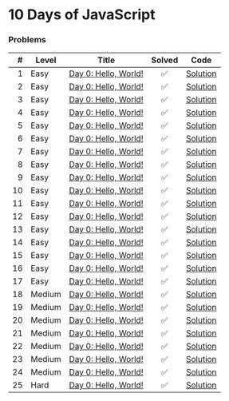 # 10 Days of JavaScript

### Problems
| # | Level | Title                                      |       Solved       |           Code            |
|---:|-------|--------------------------------------------|:------------------:|:-------------------------:|
| 1 | Easy  | [Day 0: Hello, World!](https://www.hackerrank.com/challenges/js10-hello-world/problem) | :white_check_mark: | [Solution](/Day-0/Data-Type.js) |
| 2 | Easy  | [Day 0: Hello, World!](https://www.hackerrank.com/challenges/js10-hello-world/problem) | :white_check_mark: | [Solution](/Day-0/Data-Type.js) |
| 3 | Easy  | [Day 0: Hello, World!](https://www.hackerrank.com/challenges/js10-hello-world/problem) | :white_check_mark: | [Solution](/Day-0/Data-Type.js) |
| 4 | Easy  | [Day 0: Hello, World!](https://www.hackerrank.com/challenges/js10-hello-world/problem) | :white_check_mark: | [Solution](/Day-0/Data-Type.js) |
| 5 | Easy  | [Day 0: Hello, World!](https://www.hackerrank.com/challenges/js10-hello-world/problem) | :white_check_mark: | [Solution](/Day-0/Data-Type.js) |
| 6 | Easy  | [Day 0: Hello, World!](https://www.hackerrank.com/challenges/js10-hello-world/problem) | :white_check_mark: | [Solution](/Day-0/Data-Type.js) |
| 7 | Easy  | [Day 0: Hello, World!](https://www.hackerrank.com/challenges/js10-hello-world/problem) | :white_check_mark: | [Solution](/Day-0/Data-Type.js) |
| 8 | Easy  | [Day 0: Hello, World!](https://www.hackerrank.com/challenges/js10-hello-world/problem) | :white_check_mark: | [Solution](/Day-0/Data-Type.js) |
| 9 | Easy  | [Day 0: Hello, World!](https://www.hackerrank.com/challenges/js10-hello-world/problem) | :white_check_mark: | [Solution](/Day-0/Data-Type.js) |
| 10 | Easy  | [Day 0: Hello, World!](https://www.hackerrank.com/challenges/js10-hello-world/problem) | :white_check_mark: | [Solution](/Day-0/Data-Type.js) |
| 11 | Easy  | [Day 0: Hello, World!](https://www.hackerrank.com/challenges/js10-hello-world/problem) | :white_check_mark: | [Solution](/Day-0/Data-Type.js) |
| 12 | Easy  | [Day 0: Hello, World!](https://www.hackerrank.com/challenges/js10-hello-world/problem) | :white_check_mark: | [Solution](/Day-0/Data-Type.js) |
| 13 | Easy  | [Day 0: Hello, World!](https://www.hackerrank.com/challenges/js10-hello-world/problem) | :white_check_mark: | [Solution](/Day-0/Data-Type.js) |
| 14 | Easy  | [Day 0: Hello, World!](https://www.hackerrank.com/challenges/js10-hello-world/problem) | :white_check_mark: | [Solution](/Day-0/Data-Type.js) |
| 15 | Easy  | [Day 0: Hello, World!](https://www.hackerrank.com/challenges/js10-hello-world/problem) | :white_check_mark: | [Solution](/Day-0/Data-Type.js) |
| 16 | Easy  | [Day 0: Hello, World!](https://www.hackerrank.com/challenges/js10-hello-world/problem) | :white_check_mark: | [Solution](/Day-0/Data-Type.js) |
| 17 | Easy  | [Day 0: Hello, World!](https://www.hackerrank.com/challenges/js10-hello-world/problem) | :white_check_mark: | [Solution](/Day-0/Data-Type.js) |
| 18 | Medium  | [Day 0: Hello, World!](https://www.hackerrank.com/challenges/js10-hello-world/problem) | :white_check_mark: | [Solution](/Day-0/Data-Type.js) |
| 19 | Medium  | [Day 0: Hello, World!](https://www.hackerrank.com/challenges/js10-hello-world/problem) | :white_check_mark: | [Solution](/Day-0/Data-Type.js) |
| 20 | Medium  | [Day 0: Hello, World!](https://www.hackerrank.com/challenges/js10-hello-world/problem) | :white_check_mark: | [Solution](/Day-0/Data-Type.js) |
| 21 | Medium  | [Day 0: Hello, World!](https://www.hackerrank.com/challenges/js10-hello-world/problem) | :white_check_mark: | [Solution](/Day-0/Data-Type.js) |
| 22 | Medium  | [Day 0: Hello, World!](https://www.hackerrank.com/challenges/js10-hello-world/problem) | :white_check_mark: | [Solution](/Day-0/Data-Type.js) |
| 23 | Medium  | [Day 0: Hello, World!](https://www.hackerrank.com/challenges/js10-hello-world/problem) | :white_check_mark: | [Solution](/Day-0/Data-Type.js) |
| 24 | Medium  | [Day 0: Hello, World!](https://www.hackerrank.com/challenges/js10-hello-world/problem) | :white_check_mark: | [Solution](/Day-0/Data-Type.js) |
| 25 | Hard  | [Day 0: Hello, World!](https://www.hackerrank.com/challenges/js10-hello-world/problem) | :white_check_mark: | [Solution](/Day-0/Data-Type.js) |
